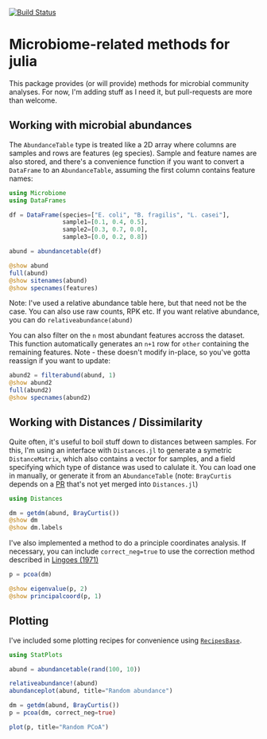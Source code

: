 [![Build Status](https://travis-ci.org/kescobo/Microbiome.jl.svg?branch=master)](https://travis-ci.org/kescobo/Microbiome.jl)

# Microbiome-related methods for julia

This package provides (or will provide) methods for microbial community
analyses. For now, I'm adding stuff as I need it, but pull-requests are more
than welcome.

## Working with microbial abundances

The `AbundanceTable` type is treated like a 2D array where columns are samples
and rows are features (eg species). Sample and feature names are also stored,
and there's a convenience function if you want to convert a `DataFrame` to an
`AbundanceTable`, assuming the first column contains feature names:

```julia
using Microbiome
using DataFrames

df = DataFrame(species=["E. coli", "B. fragilis", "L. casei"],
               sample1=[0.1, 0.4, 0.5],
               sample2=[0.3, 0.7, 0.0],
               sample3=[0.0, 0.2, 0.8])

abund = abundancetable(df)

@show abund
full(abund)
@show sitenames(abund)
@show specnames(features)
```

Note: I've used a relative abundance table here, but that need not be the case.
You can also use raw counts, RPK etc. If you want relative abundance, you can
do `relativeabundance(abund)`

You can also filter on the `n` most abundant features accross the dataset. This
function automatically generates an `n+1` row for `other` containing the
remaining features. Note - these doesn't modify in-place, so you've gotta
reassign if you want to update:

```julia
abund2 = filterabund(abund, 1)
@show abund2
full(abund2)
@show specnames(abund2)
```

## Working with Distances / Dissimilarity

Quite often, it's useful to boil stuff down to distances between samples. For
this, I'm using an interface with `Distances.jl` to generate a symetric
`DistanceMatrix`, which also contains a vector for samples, and a field
specifying which type of distance was used to calulate it. You can load one
in manually, or generate it from an `AbundanceTable` (note: `BrayCurtis` depends
on a [PR][1] that's not yet merged into `Distances.jl`)

```julia
using Distances

dm = getdm(abund, BrayCurtis())
@show dm
@show dm.labels
```

I've also implemented a method to do a principle coordinates analysis. If
necessary, you can include `correct_neg=true` to use the correction method
described in [Lingoes (1971)][2]

```julia
p = pcoa(dm)

@show eigenvalue(p, 2)
@show principalcoord(p, 1)
```

## Plotting

I've included some plotting recipes for convenience using [`RecipesBase`][3].

```julia
using StatPlots

abund = abundancetable(rand(100, 10))

relativeabundance!(abund)
abundanceplot(abund, title="Random abundance")

dm = getdm(abund, BrayCurtis())
p = pcoa(dm, correct_neg=true)

plot(p, title="Random PCoA")
```



[1]: https://github.com/JuliaStats/Distances.jl/pull/76
[2]: https://doi.org/10.1007/BF02291398
[3]: https://github.com/juliaplots/recipesbase.jl
